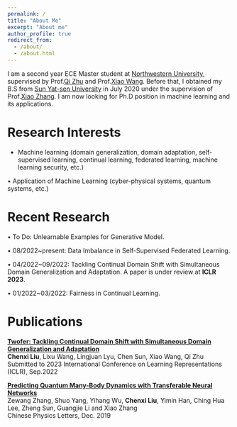 ```yaml
---
permalink: /
title: "About Me"
excerpt: "About me"
author_profile: true
redirect_from: 
  - /about/
  - /about.html
---
```


I am a second year ECE Master student at [Northwestern University](https://www.mccormick.northwestern.edu/electrical-computer/), supervised by Prof.[Qi Zhu](https://www.mccormick.northwestern.edu/research-faculty/directory/profiles/zhu-qi.html) and Prof.[Xiao Wang](https://www.mccormick.northwestern.edu/research-faculty/directory/profiles/wang-xiao.html). Before that, I obtained my B.S from [Sun Yat-sen University](https://www.sysu.edu.cn/sysuen/) in July 2020 under the supervision of Prof.[Xiao Zhang](https://scholar.google.com/citations?user=91noKlYAAAAJ&hl=zh-TW). I am now looking for Ph.D position in machine learning and its applications.


Research Interests
======

  * Machine learning (domain generalization, domain adaptation, self-supervised learning, continual learning, federated learning, machine learning security, etc.)

&bullet; Application of Machine Learning (cyber-physical systems, quantum systems, etc.)


Recent Research
======

&bullet; To Do: Unlearnable Examples for Generative Model. 

&bullet; 08/2022~present: Data Imbalance in Self-Supervised Federated Learning.

&bullet; 04/2022~09/2022: Tackling Continual Domain Shift with Simultaneous Domain Generalization and Adaptation. A paper is under review at **ICLR 2023**.

&bullet; 01/2022~03/2022: Fairness in Continual Learning.


Publications
======

[**Twofer: Tackling Continual Domain Shift with Simultaneous Domain Generalization and Adaptation**](https://openreview.net/forum?id=L8iZdgeKmI6)  
**Chenxi Liu**, Lixu Wang, Lingjuan Lyu, Chen Sun, Xiao Wang, Qi Zhu  
Submitted to 2023 International Conference on Learning Representations (ICLR), Sep.2022

[**Predicting Quantum Many-Body Dynamics with Transferable Neural Networks**](http://cpl.iphy.ac.cn/10.1088/0256-307X/37/1/018401#1)  
Zewang Zhang, Shuo Yang, Yihang Wu, **Chenxi Liu**, Yimin Han, Ching Hua Lee, Zheng Sun, Guangjie Li and Xiao Zhang  
Chinese Physics Letters, Dec. 2019

